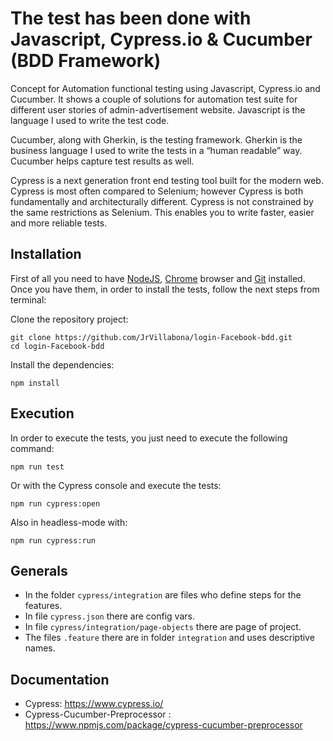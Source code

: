 # The test has been done with Javascript, Cypress.io & Cucumber (BDD Framework)

Concept for Automation functional testing using Javascript, Cypress.io and Cucumber. It shows a couple of solutions for automation test suite for different user stories of admin-advertisement website. Javascript is the language I used to write the test code.

Cucumber, along with Gherkin, is the testing framework. Gherkin is the business language I used to write the tests in a “human readable” way. Cucumber helps capture test results as well.

Cypress is a next generation front end testing tool built for the modern web. Cypress is most often compared to Selenium; however Cypress is both fundamentally and architecturally different. Cypress is not constrained by the same restrictions as Selenium. This enables you to write faster, easier and more reliable tests.

## Installation

First of all you need to have [NodeJS](https://nodejs.org/es/), [Chrome](https://www.google.es/chrome/index.html) browser and [Git](https://git-scm.com/download) installed. Once you have them, in order to install the tests, follow the next steps from terminal:

Clone the repository project:

```
git clone https://github.com/JrVillabona/login-Facebook-bdd.git
cd login-Facebook-bdd
```

Install the dependencies:

```
npm install
```

## Execution

In order to execute the tests, you just need to execute the following command:

```
npm run test
```

Or with the Cypress console and execute the tests:

```
npm run cypress:open
```

Also in headless-mode with:

```
npm run cypress:run
```

## Generals

- In the folder `cypress/integration` are files who define steps for the features.
- In file `cypress.json` there are config vars.
- In file `cypress/integration/page-objects` there are page of project.
- The files `.feature` there are in folder `integration` and uses descriptive names.

## Documentation

- Cypress: https://www.cypress.io/
- Cypress-Cucumber-Preprocessor : https://www.npmjs.com/package/cypress-cucumber-preprocessor
